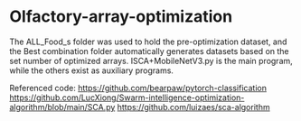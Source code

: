 # Olfactory-array-optimization
The ALL_Food_s folder was used to hold the pre-optimization dataset, and the Best combination folder automatically generates datasets based on the set number of optimized arrays.
ISCA+MobileNetV3.py is the main program, while the others exist as auxiliary programs.

Referenced code:
https://github.com/bearpaw/pytorch-classification
https://github.com/LucXiong/Swarm-intelligence-optimization-algorithm/blob/main/SCA.py
https://github.com/luizaes/sca-algorithm
